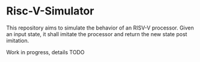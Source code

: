 # Risc-V-Simulator

This repository aims to simulate the behavior of an RISV-V processor.
Given an input state, it shall imitate the processor and return the new state post imitation.

Work in progress, details TODO